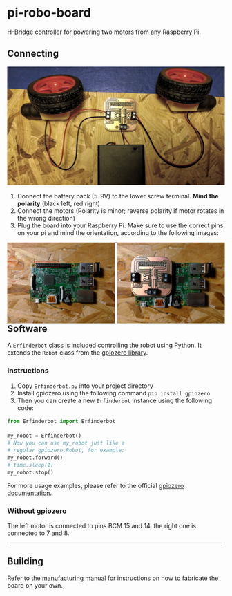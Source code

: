 # pi-robo-board

H-Bridge controller for powering two motors from any Raspberry Pi.

## Connecting
![](docs/connecting-0.jpg)

1. Connect the battery pack (5-9V) to the lower screw terminal. **Mind the polarity** (black left, red right)
2. Connect the motors (Polarity is minor; reverse polarity if motor rotates in the wrong direction)
3. Plug the board into your Raspberry Pi. Make sure to use the correct pins on your pi and mind the orientation, according to the following images:

<img src="docs/connecting-1.jpg" width="49.5%" style="float: left;"/>
<img src="docs/connecting-2.jpg" width="49.5%" style="float: right;"/>

---

## Software
A `Erfinderbot` class is included controlling the robot using Python. It extends the `Robot` class from the [gpiozero library](https://github.com/RPi-Distro/python-gpiozero).

### Instructions
1. Copy `Erfinderbot.py` into your project directory
2. Install gpiozero using the following command `pip install gpiozero`
3. Then you can create a new `Erfinderbot` instance using the following code:

```python
from Erfinderbot import Erfinderbot

my_robot = Erfinderbot()
# Now you can use my_robot just like a
# regular gpiozero.Robot, for example:
my_robot.forward()
# time.sleep(1)
my_robot.stop()
```

For more usage examples, please refer to the official [gpiozero documentation](https://gpiozero.readthedocs.io/).

### Without gpiozero
The left motor is connected to pins BCM 15 and 14, the right one is connected to 7 and 8.

---

## Building

Refer to the [manufacturing manual](docs/manufacturing.md) for instructions on how to fabricate the board on your own.


